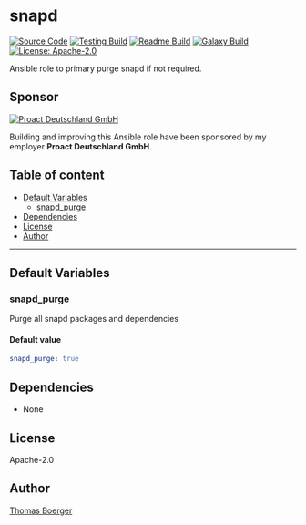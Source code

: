 # snapd

[![Source Code](https://img.shields.io/badge/github-source%20code-blue?logo=github&logoColor=white)](https://github.com/rolehippie/snapd) [![Testing Build](https://github.com/rolehippie/snapd/workflows/testing/badge.svg)](https://github.com/rolehippie/snapd/actions?query=workflow%3Atesting) [![Readme Build](https://github.com/rolehippie/snapd/workflows/readme/badge.svg)](https://github.com/rolehippie/snapd/actions?query=workflow%3Areadme) [![Galaxy Build](https://github.com/rolehippie/snapd/workflows/galaxy/badge.svg)](https://github.com/rolehippie/snapd/actions?query=workflow%3Agalaxy) [![License: Apache-2.0](https://img.shields.io/github/license/rolehippie/snapd)](https://github.com/rolehippie/snapd/blob/master/LICENSE) 

Ansible role to primary purge snapd if not required. 

## Sponsor 

[![Proact Deutschland GmbH](https://proact.eu/wp-content/uploads/2020/03/proact-logo.png)](https://proact.eu) 

Building and improving this Ansible role have been sponsored by my employer **Proact Deutschland GmbH**.

## Table of content

* [Default Variables](#default-variables)
  * [snapd_purge](#snapd_purge)
* [Dependencies](#dependencies)
* [License](#license)
* [Author](#author)

---

## Default Variables

### snapd_purge

Purge all snapd packages and dependencies

#### Default value

```YAML
snapd_purge: true
```

## Dependencies

* None

## License

Apache-2.0

## Author

[Thomas Boerger](https://github.com/tboerger)
